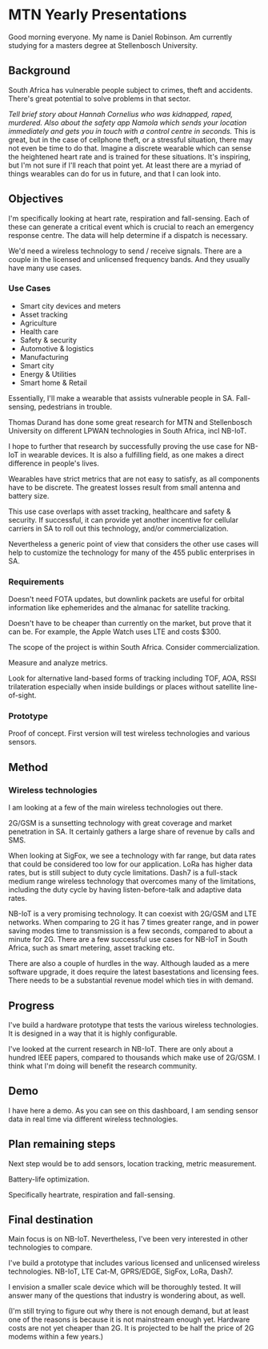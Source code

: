 # MTN Yearly Presentations

Good morning everyone. My name is Daniel Robinson. Am currently studying for a masters degree at Stellenbosch University.

## Background

South Africa has vulnerable people subject to crimes, theft and accidents. There's great potential to solve problems in that sector.

*Tell brief story about Hannah Cornelius who was kidnapped, raped, murdered. Also about the safety app Namola which sends your location immediately and gets you in touch with a control centre in seconds.* This is great, but in the case of cellphone theft, or a stressful situation, there may not even be time to do that. Imagine a discrete wearable which can sense the heightened heart rate and is trained for these situations. It's inspiring, but I'm not sure if I'll reach that point yet. At least there are a myriad of things wearables can do for us in future, and that I can look into.

## Objectives

I'm specifically looking at heart rate, respiration and fall-sensing. Each of these can generate a critical event which is crucial to reach an emergency response centre. The data will help determine if a dispatch is necessary.

We'd need a wireless technology to send / receive signals. There are a couple in the licensed and unlicensed frequency bands. And they usually have many use cases.

### Use Cases

- Smart city devices and meters
- Asset tracking
- Agriculture
- Health care
- Safety & security
- Automotive & logistics
- Manufacturing
- Smart city
- Energy & Utilities
- Smart home & Retail

Essentially, I'll make a wearable that assists vulnerable people in SA. Fall-sensing, pedestrians in trouble.

Thomas Durand has done some great research for MTN and Stellenbosch University on different LPWAN technologies in South Africa, incl NB-IoT.

I hope to further that research by successfully proving the use case for NB-IoT in wearable devices. It is also a fulfilling field, as one makes a direct difference in people's lives.

Wearables have strict metrics that are not easy to satisfy, as all components have to be discrete. The greatest losses result from small antenna and battery size.

This use case overlaps with asset tracking, healthcare and safety & security. If successful, it can provide yet another incentive for cellular carriers in SA to roll out this technology, and/or commercialization.

Nevertheless a generic point of view that considers the other use cases will help to customize the technology for many of the 455 public enterprises in SA.

### Requirements

Doesn't need FOTA updates, but downlink packets are useful for orbital information like ephemerides and the almanac for satellite tracking.

Doesn't have to be cheaper than currently on the market, but prove that it can be. For example, the Apple Watch uses LTE and costs $300.

The scope of the project is within South Africa. Consider commercialization. 

Measure and analyze metrics. 

Look for alternative land-based forms of tracking including TOF, AOA, RSSI trilateration especially when inside buildings or places without satellite line-of-sight.

### Prototype

Proof of concept. First version will test wireless technologies and various sensors.

## Method

### Wireless technologies

I am looking at a few of the main wireless technologies out there.

2G/GSM is a sunsetting technology with great coverage and market penetration in SA. It certainly gathers a large share of revenue by calls and SMS.

When looking at SigFox, we see a technology with far range, but data rates that could be considered too low for our application. LoRa has higher data rates, but is still subject to duty cycle limitations. Dash7 is a full-stack medium range wireless technology that overcomes many of the limitations, including the duty cycle by having listen-before-talk and adaptive data rates.

NB-IoT is a very promising technology. It can coexist with 2G/GSM and LTE networks. When comparing to 2G it has 7 times greater range, and in power saving modes time to transmission is a few seconds, compared to about a minute for 2G. There are a few successful use cases for NB-IoT in South Africa, such as smart metering, asset tracking etc.

There are also a couple of hurdles in the way. Although lauded as a mere software upgrade, it does require the latest basestations and licensing fees. There needs to be a substantial revenue model which ties in with demand.

## Progress

I've build a hardware prototype that tests the various wireless technologies. It is designed in a way that it is highly configurable.

I've looked at the current research in NB-IoT. There are only about a hundred IEEE papers, compared to thousands which make use of 2G/GSM. I think what I'm doing will benefit the research community.

## Demo

I have here a demo. As you can see on this dashboard, I am sending sensor data in real time via different wireless technologies.

## Plan remaining steps

Next step would be to add sensors, location tracking, metric measurement.

Battery-life optimization.

Specifically heartrate, respiration and fall-sensing.

## Final destination


Main focus is on NB-IoT. Nevertheless, I've been very interested in other technologies to compare.

I've build a prototype that includes various licensed and unlicensed wireless technologies. NB-IoT, LTE Cat-M, GPRS/EDGE, SigFox, LoRa, Dash7.

I envision a smaller scale device which will be thoroughly tested. It will answer many of the questions that industry is wondering about, as well.

(I'm still trying to figure out why there is not enough demand, but at least one of the reasons is because it is not mainstream enough yet. Hardware costs are not yet cheaper than 2G. It is projected to be half the price of 2G modems within a few years.)